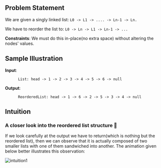 ## Problem Statement
We are given a singly linked list: ``` L0 -> L1 -> .... -> Ln-1 -> Ln. ```

We have to reorder the list to: ``` L0 -> Ln -> L1 -> Ln-1 -> ... ```

__Constraints__: We must do this in-place(no extra space) without altering the nodes' values.

## Sample Illustration

__Input__:

          List: head -> 1 -> 2 -> 3 -> 4 -> 5 -> 6 -> null
          
__Output__:

          ReorderedList: head -> 1 -> 6 -> 2 -> 5 -> 3 -> 4 -> null
        
## Intuition

### A closer look into the reordered list structure :eyes:
If we look carefully at the output we have to return(which is nothing but the reordered list), then we can observe that it is actually composed of two smaller lists with one of them sandwiched into another. The animation given below better illustrates this observation:

![intuition1](https://user-images.githubusercontent.com/22399995/37875571-d1d21be0-305e-11e8-9651-ff4f59d173d7.gif)


